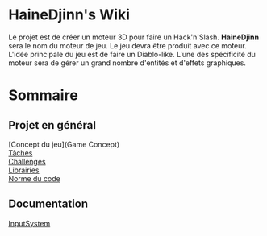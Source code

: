 # HaineDjinn's Wiki
Le projet est de créer un moteur 3D pour faire un Hack'n'Slash. **HaineDjinn** sera le nom du moteur de jeu. Le jeu devra être produit avec ce moteur.  
L'idée principale du jeu est de faire un Diablo-like. L'une des spécificité du moteur sera de gérer un grand nombre d'entités et d'effets graphiques.

# Sommaire 
## Projet en général
[Concept du jeu](Game Concept)  
[Tâches](Tâches)  
[Challenges](Challenges)  
[Librairies](Librairies)  
[Norme du code](Norme)  

## Documentation
[InputSystem](InputSystem)